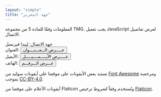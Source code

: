 ```yaml
---
layout: "simple"
title: "جهة التحرير"
---
```


المعلومات وفقًا للمادة 5 من مجموعة TMG. يجب تفعيل JavaScript لعرض تفاصيل الاتصال.

جهة الاتصال: ليندا فيرنسل  
العنوان: <span id="address"><button onclick="show('address', '-ZQUI201ZI00MHAvDHtuwvBH9MZTQV')">عـــــرض الـــعـــنــــوان</button></span>  
الأيميل: <span id="email"><button onclick="show('email', '0KPWMVM4MQLMCJMZTQVFKWLMZLWRWCKWU')">عـــــرض الأيـــــمــــيـــــل</button></span>  
الهاتف: <span id="phone"><button onclick="show('phone', 'sswBtxxtsvytxyx')">عـــرض الـــرقـــم</button></span>

تستند بعض الأيقونات على موقعنا على أيقونات سوليد من [Font Awesome](https://fontawesome.com)
ومرخصة بموجب [CC-BY-4.0](https://creativecommons.org/licenses/by/4.0/).

 أيقونات الأعلام على موقعنا من Flaticon وتُستخدم وفقاً لشروط ترخيص [Flaticon](https://www.flaticon.com/).
